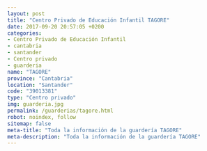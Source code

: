 ```yaml
---
layout: post
title: "Centro Privado de Educación Infantil TAGORE"
date: 2017-09-20 20:57:05 +0200
categories:
- Centro Privado de Educación Infantil
- cantabria
- santander
- Centro privado
- guarderia
name: "TAGORE"
province: "Cantabria"
location: "Santander"
code: "39013381"
type: "Centro privado"
img: guarderia.jpg
permalink: /guarderias/tagore.html
robot: noindex, follow
sitemap: false
meta-title: "Toda la información de la guardería TAGORE"
meta-description: "Toda la información de la guardería TAGORE"
---
```

